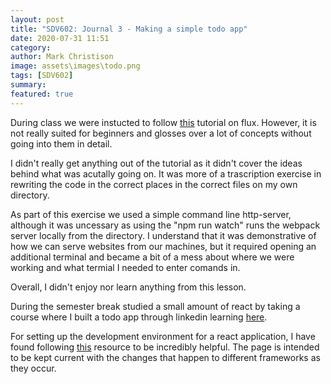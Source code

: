 ```yaml
---
layout: post
title: "SDV602: Journal 3 - Making a simple todo app"
date: 2020-07-31 11:51
category:
author: Mark Christison
image: assets\images\todo.png
tags: [SDV602]
summary:
featured: true
---
```


During class we were instucted to follow [this](https://github.com/facebook/flux/tree/master/examples/flux-todomvc) tutorial on flux. However, it is not really suited for beginners and glosses over a lot of concepts without going into them in detail.

I didn't really get anything out of the tutorial as it didn't cover the ideas behind what was acutally going on. It was more of a trascription exercise in rewriting the code in the correct places in the correct files on my own directory.

As part of this exercise we used a simple command line http-server, although it was uncessary as using the "npm run watch" runs the webpack server locally from the directory. I understand that it was demonstrative of how we can serve websites from our machines, but it required opening an additional terminal and became a bit of a mess about where we were working and what termial I needed to enter comands in.

Overall, I didn't enjoy nor learn anything from this lesson.

During the semester break studied a small amount of react by taking a course where I built a todo app through linkedin learning [here](https://www.linkedin.com/learning/building-modern-projects-with-react).

For setting up the development environment for a react application, I have found following [this](https://jscomplete.com/learn/1rd-reactful) resource to be incredibly helpful. The page is intended to be kept current with the changes that happen to different frameworks as they occur.
